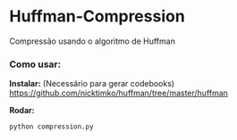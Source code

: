 # Huffman-Compression
Compressão usando o algoritmo de Huffman

### Como usar:


**Instalar:** (Necessário para gerar codebooks)
https://github.com/nicktimko/huffman/tree/master/huffman



**Rodar:**

```python compression.py```
